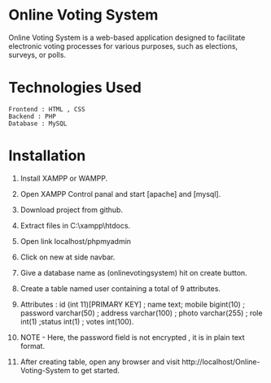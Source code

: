 # Online Voting System

Online Voting System is a web-based application designed to facilitate electronic voting processes for various purposes, such as elections, surveys, or polls.

# Technologies Used

    Frontend : HTML , CSS
    Backend : PHP
    Database : MySQL

# Installation

1. Install XAMPP or WAMPP.

2. Open XAMPP Control panal and start [apache] and [mysql].

3. Download project from github.

4. Extract files in C:\xampp\htdocs.

5. Open link localhost/phpmyadmin

6. Click on new at side navbar.

7. Give a database name as (onlinevotingsystem) hit on create button.

8. Create a table named user containing a total of 9 attributes.

9. Attributes : id (int 11)[PRIMARY KEY] ; name text; mobile bigint(10) ; password varchar(50) ; address varchar(100) ; photo varchar(255) ; role int(1) ;status int(1) ; votes int(100).

10. NOTE - Here, the password field is not encrypted , it is in plain text format.

11. After creating table, open any browser and visit http://localhost/Online-Voting-System to get started.
